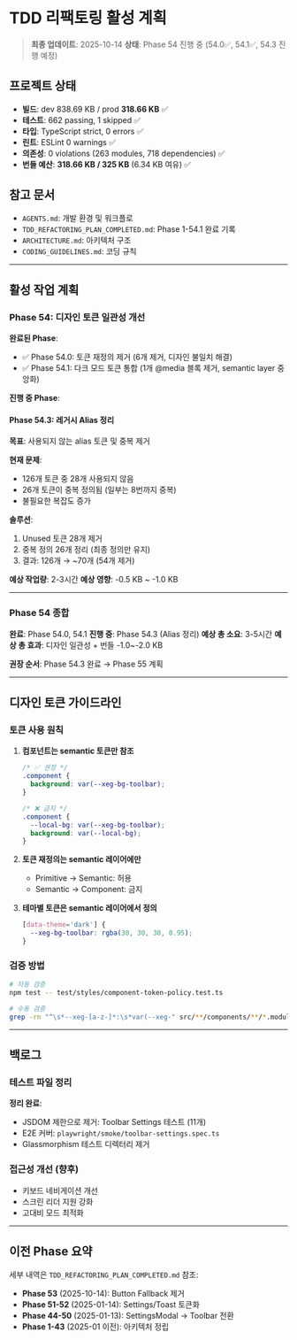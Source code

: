 # TDD 리팩토링 활성 계획

> **최종 업데이트**: 2025-10-14 **상태**: Phase 54 진행 중 (54.0✅, 54.1✅, 54.3
> 진행 예정)

## 프로젝트 상태

- **빌드**: dev 838.69 KB / prod **318.66 KB** ✅
- **테스트**: 662 passing, 1 skipped ✅
- **타입**: TypeScript strict, 0 errors ✅
- **린트**: ESLint 0 warnings ✅
- **의존성**: 0 violations (263 modules, 718 dependencies) ✅
- **번들 예산**: **318.66 KB / 325 KB** (6.34 KB 여유) ✅

## 참고 문서

- `AGENTS.md`: 개발 환경 및 워크플로
- `TDD_REFACTORING_PLAN_COMPLETED.md`: Phase 1-54.1 완료 기록
- `ARCHITECTURE.md`: 아키텍처 구조
- `CODING_GUIDELINES.md`: 코딩 규칙

---

## 활성 작업 계획

### Phase 54: 디자인 토큰 일관성 개선

**완료된 Phase**:

- ✅ Phase 54.0: 토큰 재정의 제거 (6개 제거, 디자인 불일치 해결)
- ✅ Phase 54.1: 다크 모드 토큰 통합 (1개 @media 블록 제거, semantic layer
  중앙화)

**진행 중 Phase**:

#### Phase 54.3: 레거시 Alias 정리

**목표**: 사용되지 않는 alias 토큰 및 중복 제거

**현재 문제**:

- 126개 토큰 중 28개 사용되지 않음
- 26개 토큰이 중복 정의됨 (일부는 8번까지 중복)
- 불필요한 복잡도 증가

**솔루션**:

1. Unused 토큰 28개 제거
2. 중복 정의 26개 정리 (최종 정의만 유지)
3. 결과: 126개 → ~70개 (54개 제거)

**예상 작업량**: 2-3시간 **예상 영향**: -0.5 KB ~ -1.0 KB

---

### Phase 54 종합

**완료**: Phase 54.0, 54.1 **진행 중**: Phase 54.3 (Alias 정리) **예상 총
소요**: 3-5시간 **예상 총 효과**: 디자인 일관성 + 번들 -1.0~-2.0 KB

**권장 순서**: Phase 54.3 완료 → Phase 55 계획

---

## 디자인 토큰 가이드라인

### 토큰 사용 원칙

1. **컴포넌트는 semantic 토큰만 참조**

   ```css
   /* ✅ 권장 */
   .component {
     background: var(--xeg-bg-toolbar);
   }

   /* ❌ 금지 */
   .component {
     --local-bg: var(--xeg-bg-toolbar);
     background: var(--local-bg);
   }
   ```

2. **토큰 재정의는 semantic 레이어에만**
   - Primitive → Semantic: 허용
   - Semantic → Component: 금지

3. **테마별 토큰은 semantic 레이어에서 정의**

   ```css
   [data-theme='dark'] {
     --xeg-bg-toolbar: rgba(30, 30, 30, 0.95);
   }
   ```

### 검증 방법

```bash
# 자동 검증
npm test -- test/styles/component-token-policy.test.ts

# 수동 검증
grep -rn "^\s*--xeg-[a-z-]*:\s*var(--xeg-" src/**/components/**/*.module.css
```

---

## 백로그

### 테스트 파일 정리

**정리 완료**:

- JSDOM 제한으로 제거: Toolbar Settings 테스트 (11개)
- E2E 커버: `playwright/smoke/toolbar-settings.spec.ts`
- Glassmorphism 테스트 디렉터리 제거

### 접근성 개선 (향후)

- 키보드 네비게이션 개선
- 스크린 리더 지원 강화
- 고대비 모드 최적화

---

## 이전 Phase 요약

세부 내역은 `TDD_REFACTORING_PLAN_COMPLETED.md` 참조:

- **Phase 53** (2025-10-14): Button Fallback 제거
- **Phase 51-52** (2025-01-14): Settings/Toast 토큰화
- **Phase 44-50** (2025-01-13): SettingsModal → Toolbar 전환
- **Phase 1-43** (2025-01 이전): 아키텍처 정립
